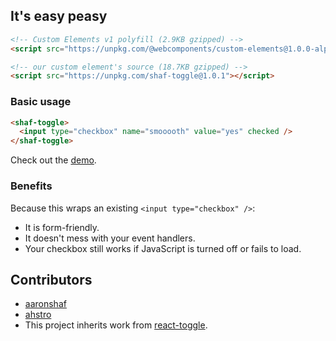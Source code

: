 ## It's easy peasy

```html
<!-- Custom Elements v1 polyfill (2.9KB gzipped) -->
<script src="https://unpkg.com/@webcomponents/custom-elements@1.0.0-alpha.3"></script>
```

```html
<!-- our custom element's source (18.7KB gzipped) -->
<script src="https://unpkg.com/shaf-toggle@1.0.1"></script>
```

### Basic usage

```html
<shaf-toggle>
  <input type="checkbox" name="smooooth" value="yes" checked />
</shaf-toggle>
```

Check out the [demo](https://aaronshaf.github.io/shaf-toggle/).


### Benefits

Because this wraps an existing `<input type="checkbox" />`:

* It is form-friendly.
* It doesn't mess with your event handlers.
* Your checkbox still works if JavaScript is turned off or fails to load.

## Contributors

* [aaronshaf](https://github.com/aaronshaf)
* [ahstro](https://github.com/ahstro)
* This project inherits work from [react-toggle](https://github.com/aaronshaf/react-toggle).
